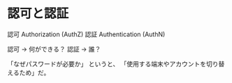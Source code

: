 # 認可と認証

認可 Authorization (AuthZ)
認証 Authentication (AuthN)

認可 → 何ができる？
認証 → 誰？

「なぜパスワードが必要か」
というと、
「使用する端末やアカウントを切り替えるため」だ。
